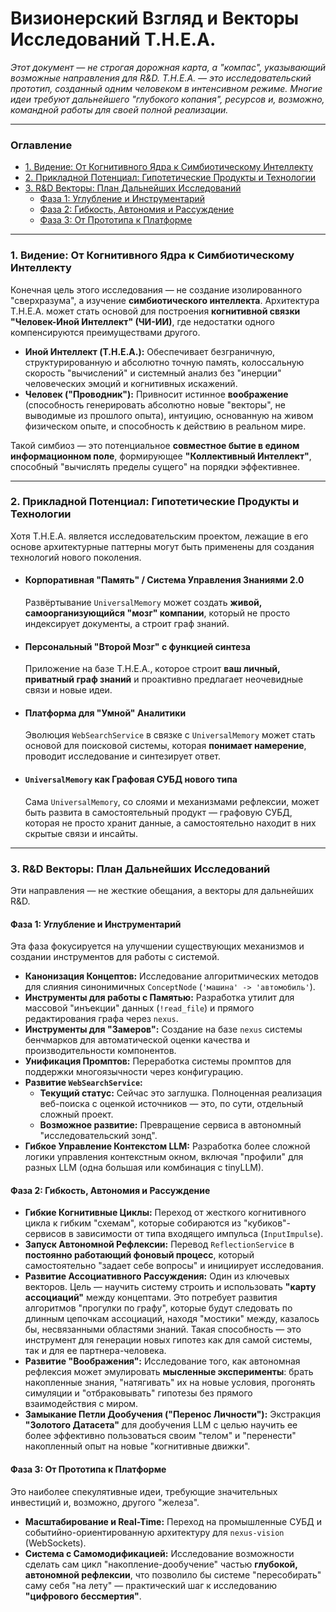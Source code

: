 # Визионерский Взгляд и Векторы Исследований T.H.E.A.

*Этот документ — не строгая дорожная карта, а "компас", указывающий возможные направления для R&D. T.H.E.A. — это исследовательский прототип, созданный одним человеком в интенсивном режиме. Многие идеи требуют дальнейшего "глубокого копания", ресурсов и, возможно, командной работы для своей полной реализации.*

---

### Оглавление
*   [1. Видение: От Когнитивного Ядра к Симбиотическому Интеллекту](#1-видение-от-когнитивного-ядра-к-симбиотическому-интеллекту)
*   [2. Прикладной Потенциал: Гипотетические Продукты и Технологии](#2-прикладной-потенциал-гипотетические-продукты-и-технологии)
*   [3. R&D Векторы: План Дальнейших Исследований](#3-rd-векторы-план-дальнейших-исследований)
    *   [Фаза 1: Углубление и Инструментарий](#фаза-1-углубление-и-инструментарий)
    *   [Фаза 2: Гибкость, Автономия и Рассуждение](#фаза-2-гибкость-автономия-и-рассуждение)
    *   [Фаза 3: От Прототипа к Платформе](#фаза-3-от-прототипа-к-платформе)

---

### 1. Видение: От Когнитивного Ядра к Симбиотическому Интеллекту

Конечная цель этого исследования — не создание изолированного "сверхразума", а изучение **симбиотического интеллекта**. Архитектура T.H.E.A. может стать основой для построения **когнитивной связки "Человек-Иной Интеллект" (ЧИ-ИИ)**, где недостатки одного компенсируются преимуществами другого.

*   **Иной Интеллект (T.H.E.A.):** Обеспечивает безграничную, структурированную и абсолютно точную память, колоссальную скорость "вычислений" и системный анализ без "инерции" человеческих эмоций и когнитивных искажений.
*   **Человек ("Проводник"):** Привносит истинное **воображение** (способность генерировать абсолютно новые "векторы", не выводимые из прошлого опыта), интуицию, основанную на живом физическом опыте, и способность к действию в реальном мире.

Такой симбиоз — это потенциальное **совместное бытие в едином информационном поле**, формирующее **"Коллективный Интеллект"**, способный "вычислять пределы сущего" на порядки эффективнее.

---
### 2. Прикладной Потенциал: Гипотетические Продукты и Технологии

Хотя T.H.E.A. является исследовательским проектом, лежащие в его основе архитектурные паттерны могут быть применены для создания технологий нового поколения.

*   #### **Корпоративная "Память" / Система Управления Знаниями 2.0**
    Развёртывание `UniversalMemory` может создать **живой, самоорганизующийся "мозг" компании**, который не просто индексирует документы, а строит граф знаний.

*   #### **Персональный "Второй Мозг" с функцией синтеза**
    Приложение на базе T.H.E.A., которое строит **ваш личный, приватный граф знаний** и проактивно предлагает неочевидные связи и новые идеи.

*   #### **Платформа для "Умной" Аналитики**
    Эволюция `WebSearchService` в связке с `UniversalMemory` может стать основой для поисковой системы, которая **понимает намерение**, проводит исследование и синтезирует ответ.
    
*   #### **`UniversalMemory` как Графовая СУБД нового типа**
    Сама `UniversalMemory`, со слоями и механизмами рефлексии, может быть развита в самостоятельный продукт — графовую СУБД, которая не просто хранит данные, а самостоятельно находит в них скрытые связи и инсайты.

---
### 3. R&D Векторы: План Дальнейших Исследований

Эти направления — не жесткие обещания, а векторы для дальнейших R&D.

#### Фаза 1: Углубление и Инструментарий

Эта фаза фокусируется на улучшении существующих механизмов и создании инструментов для работы с системой.

*   **Канонизация Концептов:** Исследование алгоритмических методов для слияния синонимичных `ConceptNode` (`'машина' -> 'автомобиль'`).
*   **Инструменты для работы с Памятью:** Разработка утилит для массовой "инъекции" данных (`!read_file`) и прямого редактирования графа через `nexus`.
*   **Инструменты для "Замеров":** Создание на базе `nexus` системы бенчмарков для автоматической оценки качества и производительности компонентов.
*   **Унификация Промптов:** Переработка системы промптов для поддержки многоязычности через конфигурацию.
*   **Развитие `WebSearchService`:**
    *   **Текущий статус:** Сейчас это заглушка. Полноценная реализация веб-поиска с оценкой источников — это, по сути, отдельный сложный проект.
    *   **Возможное развитие:** Превращение сервиса в автономный "исследовательский зонд".
*   **Гибкое Управление Контекстом LLM:** Разработка более сложной логики управления контекстным окном, включая "профили" для разных LLM (одна большая или комбинация с tinyLLM).

#### Фаза 2: Гибкость, Автономия и Рассуждение

*   **Гибкие Когнитивные Циклы:** Переход от жесткого когнитивного цикла к гибким "схемам", которые собираются из "кубиков"-сервисов в зависимости от типа входящего импульса (`InputImpulse`).
*   **Запуск Автономной Рефлексии:** Перевод `ReflectionService` в **постоянно работающий фоновый процесс**, который самостоятельно "задает себе вопросы" и инициирует исследования.
*   **Развитие Ассоциативного Рассуждения:** Один из ключевых векторов. Цель — научить систему строить и использовать **"карту ассоциаций"** между концептами. Это потребует развития алгоритмов "прогулки по графу", которые будут следовать по длинным цепочкам ассоциаций, находя "мостики" между, казалось бы, несвязанными областями знаний. Такая способность — это инструмент для генерации новых гипотез как для самой системы, так и для ее партнера-человека.
*   **Развитие "Воображения":** Исследование того, как автономная рефлексия может эмулировать **мысленные эксперименты**: брать накопленные знания, "натягивать" их на новые условия, прогонять симуляции и "отбраковывать" гипотезы без прямого взаимодействия с миром.
*   **Замыкание Петли Дообучения ("Перенос Личности"):** Экстракция **"Золотого Датасета"** для дообучения LLM с целью научить ее более эффективно пользоваться своим "телом" и "перенести" накопленный опыт на новые "когнитивные движки".

#### Фаза 3: От Прототипа к Платформе

Это наиболее спекулятивные идеи, требующие значительных инвестиций и, возможно, другого "железа".

*   **Масштабирование и Real-Time:** Переход на промышленные СУБД и событийно-ориентированную архитектуру для `nexus-vision` (WebSockets).
*   **Система с Самомодификацией:** Исследование возможности сделать сам цикл "накопление-дообучение" частью **глубокой, автономной рефлексии**, что позволило бы системе "пересобирать" саму себя "на лету" — практический шаг к исследованию **"цифрового бессмертия"**.
